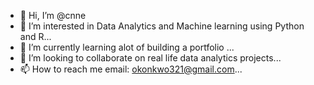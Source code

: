 - 👋 Hi, I’m @cnne
- 👀 I’m interested in Data Analytics and Machine learning using Python and R...
- 🌱 I’m currently learning alot of building a portfolio ...
- 💞️ I’m looking to collaborate on real life data analytics projects...
- 📫 How to reach me email: okonkwo321@gmail.com...

<!---
cnne/cnne is a ✨ special ✨ repository because its `README.md` (this file) appears on your GitHub profile.
You can click the Preview link to take a look at your changes.
--->
